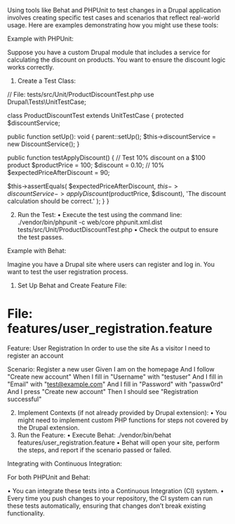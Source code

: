 Using tools like Behat and PHPUnit to test changes in a Drupal application involves creating specific test cases and scenarios that reflect real-world usage. Here are examples demonstrating how you might use these tools:

Example with PHPUnit:

Suppose you have a custom Drupal module that includes a service for calculating the discount on products. You want to ensure the discount logic works correctly.

 1. Create a Test Class:

// File: tests/src/Unit/ProductDiscountTest.php
use Drupal\Tests\UnitTestCase;

class ProductDiscountTest extends UnitTestCase {
 protected $discountService;

 public function setUp(): void {
 parent::setUp();
 $this->discountService = new DiscountService();
 }

 public function testApplyDiscount() {
 // Test 10% discount on a $100 product
 $productPrice = 100;
 $discount = 0.10; // 10%
 $expectedPriceAfterDiscount = 90;

 $this->assertEquals(
 $expectedPriceAfterDiscount,
 $this->discountService->applyDiscount($productPrice, $discount),
 'The discount calculation should be correct.'
 );
 }
}


 2. Run the Test:
 • Execute the test using the command line: ./vendor/bin/phpunit -c web/core phpunit.xml.dist tests/src/Unit/ProductDiscountTest.php
 • Check the output to ensure the test passes.

Example with Behat:

Imagine you have a Drupal site where users can register and log in. You want to test the user registration process.

 1. Set Up Behat and Create Feature File:

# File: features/user_registration.feature
Feature: User Registration
 In order to use the site
 As a visitor
 I need to register an account

 Scenario: Register a new user
 Given I am on the homepage
 And I follow "Create new account"
 When I fill in "Username" with "testuser"
 And I fill in "Email" with "test@example.com"
 And I fill in "Password" with "passw0rd"
 And I press "Create new account"
 Then I should see "Registration successful"


 2. Implement Contexts (if not already provided by Drupal extension):
 • You might need to implement custom PHP functions for steps not covered by the Drupal extension.
 3. Run the Feature:
 • Execute Behat: ./vendor/bin/behat features/user_registration.feature
 • Behat will open your site, perform the steps, and report if the scenario passed or failed.

Integrating with Continuous Integration:

For both PHPUnit and Behat:

 • You can integrate these tests into a Continuous Integration (CI) system.
 • Every time you push changes to your repository, the CI system can run these tests automatically, ensuring that changes don’t break existing functionality.

